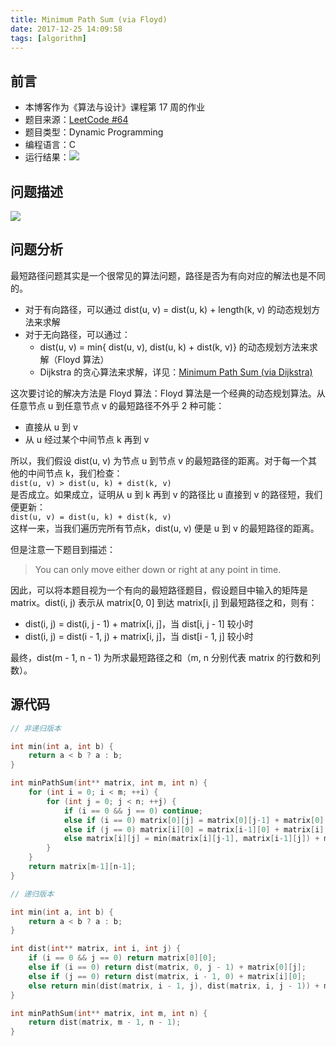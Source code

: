 ```yaml
---
title: Minimum Path Sum (via Floyd)
date: 2017-12-25 14:09:58
tags: [algorithm]
---
```


## 前言

- 本博客作为《算法与设计》课程第 17 周的作业
- 题目来源：[LeetCode #64](https://leetcode.com/problems/minimum-path-sum)
- 题目类型：Dynamic Programming
- 编程语言：C
- 运行结果：![](images/result.png)

## 问题描述

![](images/description.png)

## 问题分析

最短路径问题其实是一个很常见的算法问题，路径是否为有向对应的解法也是不同的。
  + 对于有向路径，可以通过 dist(u, v) = dist(u, k) + length(k, v) 的动态规划方法来求解
  + 对于无向路径，可以通过：
    + dist(u, v) = min{ dist(u, v), dist(u, k) + dist(k, v)} 的动态规划方法来求解（Floyd 算法）
    + Dijkstra 的贪心算法来求解，详见：[Minimum Path Sum (via Dijkstra)](https://painterdrown.github.io/algorithm/minimum-path-sum-via-dijkstra)

这次要讨论的解决方法是 Floyd 算法：Floyd 算法是一个经典的动态规划算法。从任意节点 u 到任意节点 v 的最短路径不外乎 2 种可能：
  + 直接从 u 到 v
  + 从 u 经过某个中间节点 k 再到 v

所以，我们假设 dist(u, v) 为节点 u 到节点 v 的最短路径的距离。对于每一个其他的中间节点 k，我们检查：<br/>
`dist(u, v) > dist(u, k) + dist(k, v)`<br/>
是否成立。如果成立，证明从 u 到 k 再到 v 的路径比 u 直接到 v 的路径短，我们便更新：<br/>
`dist(u, v) = dist(u, k) + dist(k, v)`<br/>
这样一来，当我们遍历完所有节点k，dist(u, v) 便是 u 到 v 的最短路径的距离。

但是注意一下题目到描述：
> You can only move either down or right at any point in time.

因此，可以将本题目视为一个有向的最短路径题目，假设题目中输入的矩阵是 matrix。dist(i, j) 表示从 matrix[0, 0] 到达 matrix[i, j] 到最短路径之和，则有：
  + dist(i, j) = dist(i, j - 1) + matrix[i, j]，当 dist[i, j - 1] 较小时
  + dist(i, j) = dist(i - 1, j) + matrix[i, j]，当 dist[i - 1, j] 较小时

最终，dist(m - 1, n - 1) 为所求最短路径之和（m, n 分别代表 matrix 的行数和列数）。

## 源代码

```C
// 非递归版本

int min(int a, int b) {
    return a < b ? a : b;
}

int minPathSum(int** matrix, int m, int n) {
    for (int i = 0; i < m; ++i) {
        for (int j = 0; j < n; ++j) {
            if (i == 0 && j == 0) continue;
            else if (i == 0) matrix[0][j] = matrix[0][j-1] + matrix[0][j];
            else if (j == 0) matrix[i][0] = matrix[i-1][0] + matrix[i][0];
            else matrix[i][j] = min(matrix[i][j-1], matrix[i-1][j]) + matrix[i][j];
        }
    }
    return matrix[m-1][n-1];
}
```

```C
// 递归版本

int min(int a, int b) {
    return a < b ? a : b;
}

int dist(int** matrix, int i, int j) {
    if (i == 0 && j == 0) return matrix[0][0];
    else if (i == 0) return dist(matrix, 0, j - 1) + matrix[0][j];
    else if (j == 0) return dist(matrix, i - 1, 0) + matrix[i][0];
    else return min(dist(matrix, i - 1, j), dist(matrix, i, j - 1)) + matrix[i][j];
}

int minPathSum(int** matrix, int m, int n) {
    return dist(matrix, m - 1, n - 1);
}
```